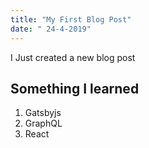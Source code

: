 ```yaml
---
title: "My First Blog Post"
date: " 24-4-2019"
---
```


I Just created a new blog post

## Something I learned

1. Gatsbyjs
2. GraphQL
3. React

